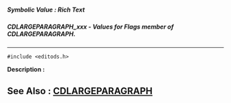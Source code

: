 ##### Symbolic Value : Rich Text
##### CDLARGEPARAGRAPH_xxx - Values for Flags member of CDLARGEPARAGRAPH.
---
```
#include <editods.h>
```
**Description :**



**See Also :**
[CDLARGEPARAGRAPH](/domino-c-api-docs/reference/Data/CDLARGEPARAGRAPH)
---
